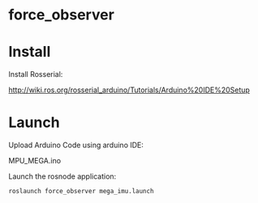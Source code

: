# force_observer


# Install 
Install Rosserial:

http://wiki.ros.org/rosserial_arduino/Tutorials/Arduino%20IDE%20Setup


# Launch 
Upload Arduino Code using arduino IDE: 

MPU_MEGA.ino


Launch the rosnode application:

 ```
 roslaunch force_observer mega_imu.launch
 ```

